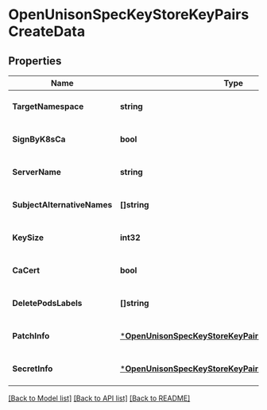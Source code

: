 # OpenUnisonSpecKeyStoreKeyPairsCreateData

## Properties
Name | Type | Description | Notes
------------ | ------------- | ------------- | -------------
**TargetNamespace** | **string** |  | [optional] [default to null]
**SignByK8sCa** | **bool** |  | [optional] [default to null]
**ServerName** | **string** |  | [optional] [default to null]
**SubjectAlternativeNames** | **[]string** |  | [optional] [default to null]
**KeySize** | **int32** |  | [optional] [default to null]
**CaCert** | **bool** |  | [optional] [default to null]
**DeletePodsLabels** | **[]string** |  | [optional] [default to null]
**PatchInfo** | [***OpenUnisonSpecKeyStoreKeyPairsCreateDataPatchInfo**](OpenUnison_spec_key_store_key_pairs_create_data_patch_info.md) |  | [optional] [default to null]
**SecretInfo** | [***OpenUnisonSpecKeyStoreKeyPairsCreateDataSecretInfo**](OpenUnison_spec_key_store_key_pairs_create_data_secret_info.md) |  | [optional] [default to null]

[[Back to Model list]](../README.md#documentation-for-models) [[Back to API list]](../README.md#documentation-for-api-endpoints) [[Back to README]](../README.md)

